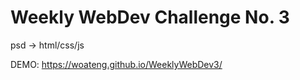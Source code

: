 # Weekly WebDev Challenge No. 3

psd -> html/css/js


DEMO:  https://woateng.github.io/WeeklyWebDev3/
